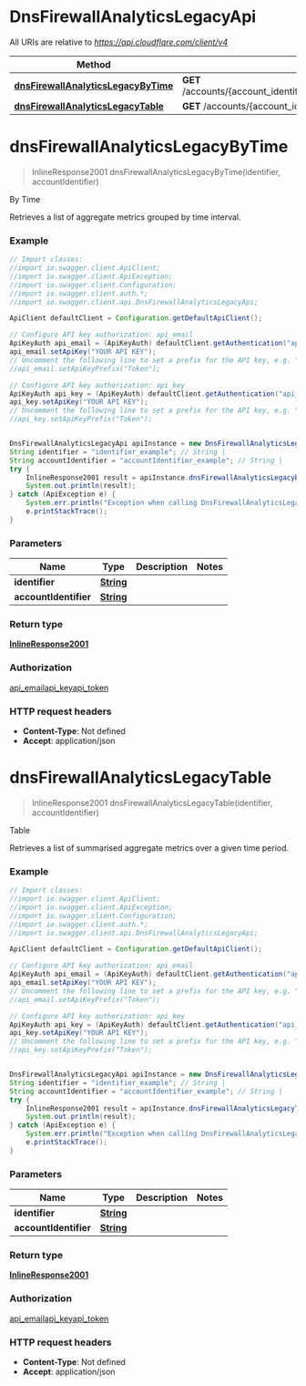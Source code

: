 # DnsFirewallAnalyticsLegacyApi

All URIs are relative to *https://api.cloudflare.com/client/v4*

Method | HTTP request | Description
------------- | ------------- | -------------
[**dnsFirewallAnalyticsLegacyByTime**](DnsFirewallAnalyticsLegacyApi.md#dnsFirewallAnalyticsLegacyByTime) | **GET** /accounts/{account_identifier}/virtual_dns/{identifier}/dns_analytics/report/bytime | By Time
[**dnsFirewallAnalyticsLegacyTable**](DnsFirewallAnalyticsLegacyApi.md#dnsFirewallAnalyticsLegacyTable) | **GET** /accounts/{account_identifier}/virtual_dns/{identifier}/dns_analytics/report | Table

<a name="dnsFirewallAnalyticsLegacyByTime"></a>
# **dnsFirewallAnalyticsLegacyByTime**
> InlineResponse2001 dnsFirewallAnalyticsLegacyByTime(identifier, accountIdentifier)

By Time

Retrieves a list of aggregate metrics grouped by time interval.

### Example
```java
// Import classes:
//import io.swagger.client.ApiClient;
//import io.swagger.client.ApiException;
//import io.swagger.client.Configuration;
//import io.swagger.client.auth.*;
//import io.swagger.client.api.DnsFirewallAnalyticsLegacyApi;

ApiClient defaultClient = Configuration.getDefaultApiClient();

// Configure API key authorization: api_email
ApiKeyAuth api_email = (ApiKeyAuth) defaultClient.getAuthentication("api_email");
api_email.setApiKey("YOUR API KEY");
// Uncomment the following line to set a prefix for the API key, e.g. "Token" (defaults to null)
//api_email.setApiKeyPrefix("Token");

// Configure API key authorization: api_key
ApiKeyAuth api_key = (ApiKeyAuth) defaultClient.getAuthentication("api_key");
api_key.setApiKey("YOUR API KEY");
// Uncomment the following line to set a prefix for the API key, e.g. "Token" (defaults to null)
//api_key.setApiKeyPrefix("Token");


DnsFirewallAnalyticsLegacyApi apiInstance = new DnsFirewallAnalyticsLegacyApi();
String identifier = "identifier_example"; // String | 
String accountIdentifier = "accountIdentifier_example"; // String | 
try {
    InlineResponse2001 result = apiInstance.dnsFirewallAnalyticsLegacyByTime(identifier, accountIdentifier);
    System.out.println(result);
} catch (ApiException e) {
    System.err.println("Exception when calling DnsFirewallAnalyticsLegacyApi#dnsFirewallAnalyticsLegacyByTime");
    e.printStackTrace();
}
```

### Parameters

Name | Type | Description  | Notes
------------- | ------------- | ------------- | -------------
 **identifier** | [**String**](.md)|  |
 **accountIdentifier** | [**String**](.md)|  |

### Return type

[**InlineResponse2001**](InlineResponse2001.md)

### Authorization

[api_email](../README.md#api_email)[api_key](../README.md#api_key)[api_token](../README.md#api_token)

### HTTP request headers

 - **Content-Type**: Not defined
 - **Accept**: application/json

<a name="dnsFirewallAnalyticsLegacyTable"></a>
# **dnsFirewallAnalyticsLegacyTable**
> InlineResponse2001 dnsFirewallAnalyticsLegacyTable(identifier, accountIdentifier)

Table

Retrieves a list of summarised aggregate metrics over a given time period.

### Example
```java
// Import classes:
//import io.swagger.client.ApiClient;
//import io.swagger.client.ApiException;
//import io.swagger.client.Configuration;
//import io.swagger.client.auth.*;
//import io.swagger.client.api.DnsFirewallAnalyticsLegacyApi;

ApiClient defaultClient = Configuration.getDefaultApiClient();

// Configure API key authorization: api_email
ApiKeyAuth api_email = (ApiKeyAuth) defaultClient.getAuthentication("api_email");
api_email.setApiKey("YOUR API KEY");
// Uncomment the following line to set a prefix for the API key, e.g. "Token" (defaults to null)
//api_email.setApiKeyPrefix("Token");

// Configure API key authorization: api_key
ApiKeyAuth api_key = (ApiKeyAuth) defaultClient.getAuthentication("api_key");
api_key.setApiKey("YOUR API KEY");
// Uncomment the following line to set a prefix for the API key, e.g. "Token" (defaults to null)
//api_key.setApiKeyPrefix("Token");


DnsFirewallAnalyticsLegacyApi apiInstance = new DnsFirewallAnalyticsLegacyApi();
String identifier = "identifier_example"; // String | 
String accountIdentifier = "accountIdentifier_example"; // String | 
try {
    InlineResponse2001 result = apiInstance.dnsFirewallAnalyticsLegacyTable(identifier, accountIdentifier);
    System.out.println(result);
} catch (ApiException e) {
    System.err.println("Exception when calling DnsFirewallAnalyticsLegacyApi#dnsFirewallAnalyticsLegacyTable");
    e.printStackTrace();
}
```

### Parameters

Name | Type | Description  | Notes
------------- | ------------- | ------------- | -------------
 **identifier** | [**String**](.md)|  |
 **accountIdentifier** | [**String**](.md)|  |

### Return type

[**InlineResponse2001**](InlineResponse2001.md)

### Authorization

[api_email](../README.md#api_email)[api_key](../README.md#api_key)[api_token](../README.md#api_token)

### HTTP request headers

 - **Content-Type**: Not defined
 - **Accept**: application/json

